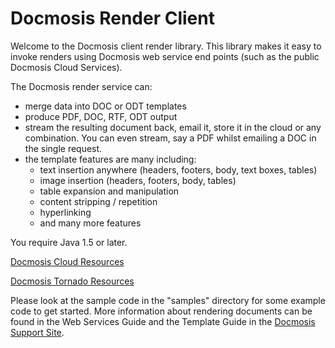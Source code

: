 # Docmosis Render Client

Welcome to the Docmosis client render library. This library makes it
easy to invoke renders using Docmosis web service end points (such as
the public Docmosis Cloud Services).

The Docmosis render service can:
  - merge data into DOC or ODT templates
  - produce PDF, DOC, RTF, ODT output
  - stream the resulting document back, email it, store it in the
    cloud or any combination. You can even stream, say a PDF whilst
    emailing a DOC in the single request.
  - the template features are many including:
    - text insertion anywhere (headers, footers, body, text boxes,
      tables)
    - image insertion (headers, footers, body, tables)
    - table expansion and manipulation
    - content stripping / repetition
    - hyperlinking
    - and many more features

You require Java 1.5 or later.

[Docmosis Cloud Resources](https://www.docmosis.com/resources/cloud.html)

[Docmosis Tornado Resources](https://www.docmosis.com/resources/tornado.html)

Please look at the sample code in the "samples" directory for some
example code to get started. More information about rendering
documents can be found in the Web Services Guide and the Template
Guide in the
[Docmosis Support Site](https://www.docmosis.com/resources/all-resources.html).
